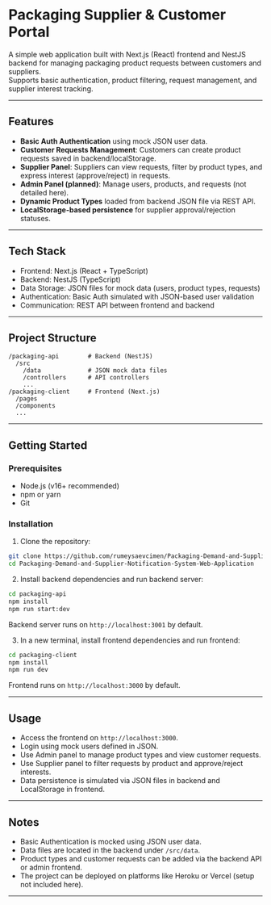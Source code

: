 # Packaging Supplier & Customer Portal

A simple web application built with Next.js (React) frontend and NestJS backend for managing packaging product requests between customers and suppliers.  
Supports basic authentication, product filtering, request management, and supplier interest tracking.

---

## Features

- **Basic Auth Authentication** using mock JSON user data.  
- **Customer Requests Management**: Customers can create product requests saved in backend/localStorage.  
- **Supplier Panel**: Suppliers can view requests, filter by product types, and express interest (approve/reject) in requests.  
- **Admin Panel (planned)**: Manage users, products, and requests (not detailed here).  
- **Dynamic Product Types** loaded from backend JSON file via REST API.  
- **LocalStorage-based persistence** for supplier approval/rejection statuses.

---

## Tech Stack

- Frontend: Next.js (React + TypeScript)  
- Backend: NestJS (TypeScript)  
- Data Storage: JSON files for mock data (users, product types, requests)  
- Authentication: Basic Auth simulated with JSON-based user validation  
- Communication: REST API between frontend and backend

---

## Project Structure

```
/packaging-api        # Backend (NestJS)
  /src
    /data             # JSON mock data files
    /controllers      # API controllers
    ...
/packaging-client     # Frontend (Next.js)
  /pages
  /components
  ...
```

---

## Getting Started

### Prerequisites

- Node.js (v16+ recommended)
- npm or yarn
- Git

### Installation

1. Clone the repository:

```bash
git clone https://github.com/rumeysaevcimen/Packaging-Demand-and-Supplier-Notification-System-Web-Application.git
cd Packaging-Demand-and-Supplier-Notification-System-Web-Application
```

2. Install backend dependencies and run backend server:

```bash
cd packaging-api
npm install
npm run start:dev
```

Backend server runs on `http://localhost:3001` by default.

3. In a new terminal, install frontend dependencies and run frontend:

```bash
cd packaging-client
npm install
npm run dev
```

Frontend runs on `http://localhost:3000` by default.

---

## Usage

- Access the frontend on `http://localhost:3000`.
- Login using mock users defined in JSON.
- Use Admin panel to manage product types and view customer requests.
- Use Supplier panel to filter requests by product and approve/reject interests.
- Data persistence is simulated via JSON files in backend and LocalStorage in frontend.

---

## Notes

- Basic Authentication is mocked using JSON user data.
- Data files are located in the backend under `/src/data`.
- Product types and customer requests can be added via the backend API or admin frontend.
- The project can be deployed on platforms like Heroku or Vercel (setup not included here).

---





